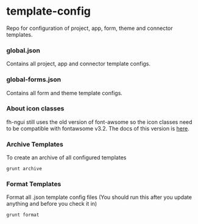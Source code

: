 template-config
===============

Repo for configuration of project, app, form, theme and connector templates.

### global.json

Contains all project, app and connector template configs.

### global-forms.json

Contains all form and theme template configs.

### About icon classes

fh-ngui still uses the old version of font-awsome so the icon classes need to be compatible with fontawsome v3.2. 
The docs of this version is [here](http://fortawesome.github.io/Font-Awesome/3.2.1/icons/).

### Archive Templates

To create an archive of all configured templates

```
grunt archive
```

### Format Templates

Format all .json template config files (You should run this after you update anything and before you check it in)

```
grunt format
```



